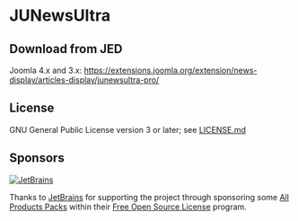 # JUNewsUltra

## Download from JED

Joomla 4.x and 3.x:
https://extensions.joomla.org/extension/news-display/articles-display/junewsultra-pro/

## License

GNU General Public License version 3 or later; see [LICENSE.md](LICENSE.md)

## Sponsors

[![JetBrains](https://avatars0.githubusercontent.com/u/878437?s=200&v=4)](https://www.jetbrains.com/)

Thanks to [JetBrains](https://www.jetbrains.com/) for supporting the project through sponsoring some [All Products Packs](https://www.jetbrains.com/products.html) within their [Free Open Source License](https://www.jetbrains.com/buy/opensource/) program.
